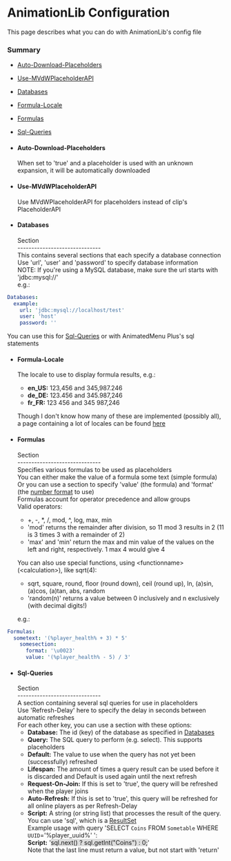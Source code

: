 # AnimationLib Configuration #
This page describes what you can do with AnimationLib's config file  
### Summary ###
- [Auto-Download-Placeholders](#user-content-auto-download-placeholders)
- [Use-MVdWPlaceholderAPI](#user-content-use-mvdwplaceholderapi)
- [Databases](#user-content-databases)
- [Formula-Locale](#user-content-formula-locale)
- [Formulas](#user-content-formulas)
- [Sql-Queries](#user-content-sql-queries)

- #### Auto-Download-Placeholders ####
  When set to 'true' and a placeholder is used with an unknown expansion, it will be automatically downloaded  

- #### Use-MVdWPlaceholderAPI ####
  Use MVdWPlaceholderAPI for placeholders instead of clip's PlaceholderAPI  

- #### Databases ####
  Section  
  \------------------------------  
  This contains several sections that each specify a database connection  
  Use 'url', 'user' and 'password' to specify database information  
  NOTE: If you're using a MySQL database, make sure the url starts with 'jdbc:mysql://'  
  e.g.:  

```YAML
Databases:
  example:
    url: 'jdbc:mysql://localhost/test'
    user: 'host'
    password: ''
```
  You can use this for [Sql-Queries](#user-content-sql-queries) or with AnimatedMenu Plus's sql statements  

- #### Formula-Locale ####
  The locale to use to display formula results, e.g.:  
    - **en_US:** 123,456 and 345,987.246
    - **de_DE:** 123.456 and 345.987,246
    - **fr_FR:** 123 456 and 345 987,246

  Though I don't know how many of these are implemented (possibly all), a page containing a lot of locales can be found [here](http://www.science.co.il/Language/Locale-codes.php)  

- #### Formulas ####
  Section  
  \------------------------------  
  Specifies various formulas to be used as placeholders  
  You can either make the value of a formula some text (simple formula)  
  Or you can use a section to specify 'value' (the formula) and 'format' (the [number format](https://docs.oracle.com/javase/tutorial/i18n/format/decimalFormat.html) to use)  
  Formulas account for operator precedence and allow groups  
  Valid operators:  
    - +, -, *, /, mod, ^, log, max, min
    - 'mod' returns the remainder after division, so 11 mod 3 results in 2 (11 is 3 times 3 with a remainder of 2)
    - 'max' and 'min' return the max and min value of the values on the left and right, respectively. 1 max 4 would give 4

  You can also use special functions, using &lt;functionname&gt;(&lt;calculation&gt;), like sqrt(4):  
    - sqrt, square, round, floor (round down), ceil (round up), ln, (a)sin, (a)cos, (a)tan, abs, random
    - 'random(n)' returns a value between 0 inclusively and n exclusively (with decimal digits!)

  e.g.:  

```YAML
Formulas:
  sometext: '(%player_health% + 3) * 5'
    somesection:
      format: '\u0023'
      value: '(%player_health% - 5) / 3'
```

- #### Sql-Queries ####
  Section  
  \------------------------------  
  A section containing several sql queries for use in placeholders  
  Use 'Refresh-Delay' here to specify the delay in seconds between automatic refreshes  
  For each other key, you can use a section with these options:  
    - **Database:** The id (key) of the database as specified in [Databases](#user-content-databases)
    - **Query:** The SQL query to perform (e.g. select). This supports placeholders
    - **Default:** The value to use when the query has not yet been (successfully) refreshed
    - **Lifespan:** The amount of times a query result can be used before it is discarded and Default is used again until the next refresh
    - **Request-On-Join:** If this is set to 'true', the query will be refreshed when the player joins
    - **Auto-Refresh:** If this is set to 'true', this query will be refreshed for all online players as per Refresh-Delay
    - **Script:**
      A string (or string list) that processes the result of the query.  
      You can use 'sql', which is a [ResultSet](http://docs.oracle.com/javase/7/docs/api/java/sql/ResultSet.html)  
      Example usage with query 'SELECT `Coins` FROM `Sometable` WHERE `UUID`='%player_uuid%' ':  
      **Script:** '<font style="background: #DDD;">sql.next() ? sql.getInt("Coins") : 0;</font>'  
      Note that the last line must return a value, but not start with 'return'  


